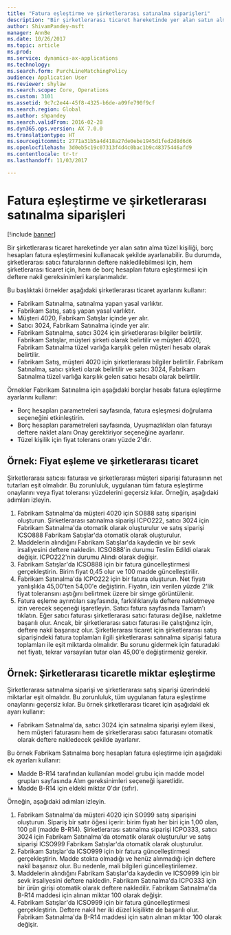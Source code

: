 ```yaml
---
title: "Fatura eşleştirme ve şirketlerarası satınalma siparişleri"
description: "Bir şirketlerarası ticaret hareketinde yer alan satın alma tüzel kişiliği, borç hesapları fatura eşleştirmesini kullanacak şekilde ayarlanabilir. Bu durumda, şirketlerarası satıcı faturalarının deftere nakledilebilmesi için, hem şirketlerarası ticaret için, hem de borç hesapları fatura eşleştirmesi için deftere nakil gereksinimleri karşılanmalıdır."
author: ShivamPandey-msft
manager: AnnBe
ms.date: 10/26/2017
ms.topic: article
ms.prod: 
ms.service: dynamics-ax-applications
ms.technology: 
ms.search.form: PurchLineMatchingPolicy
audience: Application User
ms.reviewer: shylaw
ms.search.scope: Core, Operations
ms.custom: 3101
ms.assetid: 9c7c2e44-45f8-4325-b6de-a09fe790f9cf
ms.search.region: Global
ms.author: shpandey
ms.search.validFrom: 2016-02-28
ms.dyn365.ops.version: AX 7.0.0
ms.translationtype: HT
ms.sourcegitcommit: 2771a31b5a4d418a27de0ebe1945d1fed2d8d6d6
ms.openlocfilehash: 3d0eb5c19c07313f4d4c0bac1b9c48375446afd9
ms.contentlocale: tr-tr
ms.lasthandoff: 11/03/2017

---
```


# <a name="invoice-matching-and-intercompany-purchase-orders"></a>Fatura eşleştirme ve şirketlerarası satınalma siparişleri

[!include [banner](../includes/banner.md)]

Bir şirketlerarası ticaret hareketinde yer alan satın alma tüzel kişiliği, borç hesapları fatura eşleştirmesini kullanacak şekilde ayarlanabilir. Bu durumda, şirketlerarası satıcı faturalarının deftere nakledilebilmesi için, hem şirketlerarası ticaret için, hem de borç hesapları fatura eşleştirmesi için deftere nakil gereksinimleri karşılanmalıdır.

Bu başlıktaki örnekler aşağıdaki şirketlerarası ticaret ayarlarını kullanır:
-   Fabrikam Satınalma, satınalma yapan yasal varlıktır.
-   Fabrikam Satış, satış yapan yasal varlıktır.
-   Müşteri 4020, Fabrikam Satışlar içinde yer alır.
-   Satıcı 3024, Fabrikam Satınalma içinde yer alır.
-   Fabrikam Satınalma, satıcı 3024 için şirketlerarası bilgiler belirtilir. Fabrikam Satışlar, müşteri şirketi olarak belirtilir ve müşteri 4020, Fabrikam Satınalma tüzel varlığa karşılık gelen müşteri hesabı olarak belirtilir.
-   Fabrikam Satış, müşteri 4020 için şirketlerarası bilgiler belirtilir. Fabrikam Satınalma, satıcı şirketi olarak belirtilir ve satıcı 3024, Fabrikam Satınalma tüzel varlığa karşılık gelen satıcı hesabı olarak belirtilir.

Örnekler Fabrikam Satınalma için aşağıdaki borçlar hesabı fatura eşleştirme ayarlarını kullanır:
-   Borç hesapları parametreleri sayfasında, fatura eşleşmesi doğrulama seçeneğini etkinleştirin.
-   Borç hesapları parametreleri sayfasında, Uyuşmazlıkları olan faturayı deftere naklet alanı Onay gerektiriyor seçeneğine ayarlanır.
-   Tüzel kişilik için fiyat tolerans oranı yüzde 2'dir.

## <a name="example-price-matching-and-intercompany-trade"></a> Örnek: Fiyat eşleme ve şirketlerarası ticaret
Şirketlerarası satıcısı faturası ve şirketlerarası müşteri siparişi faturasının net tutarları eşit olmalıdır. Bu zorunluluk, uygulanan tüm fatura eşleştirme onaylarını veya fiyat toleransı yüzdelerini geçersiz kılar. Örneğin, aşağıdaki adımları izleyin.
1.  Fabrikam Satınalma'da müşteri 4020 için SO888 satış siparişini oluşturun. Şirketlerarası satınalma siparişi ICPO222, satıcı 3024 için Fabrikam Satınalma'da otomatik olarak oluşturulur ve satış siparişi ICSO888 Fabrikam Satışlar'da otomatik olarak oluşturulur.
2.  Maddelerin alındığını Fabrikam Satışlar'da kaydedin ve bir sevk irsaliyesini deftere nakledin. ICSO888'in durumu Teslim Edildi olarak değişir. ICPO222'nin durumu Alındı olarak değişir.
3.  Fabrikam Satışlar'da ICSO888 için bir fatura güncelleştirmesi gerçekleştirin. Birim fiyat 0,45 olur ve 100 madde güncelleştirilir.
4.  Fabrikam Satınalma'da ICPO222 için bir fatura oluşturun. Net fiyatı yanlışlıkla 45,00'ten 54,00'e değiştirin. Fiyatın, izin verilen yüzde 2'lik fiyat toleransını aştığını belirtmek üzere bir simge görüntülenir.
5.  Fatura eşleme ayrıntıları sayfasında, farklılıklarıyla deftere nakletmeye izin verecek seçeneği işaretleyin. Satıcı fatura sayfasında Tamam'ı tıklatın. Eğer satıcı faturası şirketlerarası satıcı faturası değilse, nakletme başarılı olur. Ancak, bir şirketlerarası satıcı faturası ile çalıştığınız için, deftere nakil başarısız olur. Şirketlerarası ticaret için şirketlerarası satış siparişindeki fatura toplamları ilgili şirketlerarası satınalma siparişi fatura toplamları ile eşit miktarda olmalıdır. Bu sorunu gidermek için faturadaki net fiyatı, tekrar varsayılan tutar olan 45,00'e değiştirmeniz gerekir.

## <a name="example-quantity-matching-with-intercompany-trade"></a> Örnek: Şirketlerarası ticaretle miktar eşleştirme
Şirketlerarası satınalma siparişi ve şirketlerarası satış siparişi üzerindeki miktarlar eşit olmalıdır. Bu zorunluluk, tüm uygulanan fatura eşleştirme onaylarını geçersiz kılar. Bu örnek şirketlerarası ticaret için aşağıdaki ek ayarı kullanır:
-   Fabrikam Satınalma'da, satıcı 3024 için satınalma siparişi eylem ilkesi, hem müşteri faturasını hem de şirketlerarası satıcı faturasını otomatik olarak deftere nakledecek şekilde ayarlanır.

Bu örnek Fabrikam Satınalma borç hesapları fatura eşleştirme için aşağıdaki ek ayarları kullanır:
-   Madde B-R14 tarafından kullanılan model grubu için madde model grupları sayfasında Alım gereksinimleri seçeneği işaretlidir.
-   Madde B-R14 için eldeki miktar 0'dır (sıfır).

Örneğin, aşağıdaki adımları izleyin.
1.  Fabrikam Satınalma'da müşteri 4020 için SO999 satış siparişini oluşturun. Sipariş bir satır öğesi içerir: birim fiyatı her biri için 1,00 olan, 100 pil (madde B-R14). Şirketlerarası satınalma siparişi ICPO333, satıcı 3024 için Fabrikam Satınalma'da otomatik olarak oluşturulur ve satış siparişi ICSO999 Fabrikam Satışlar'da otomatik olarak oluşturulur.
2.  Fabrikam Satışlar'da ICSO999 için bir fatura güncelleştirmesi gerçekleştirin. Madde stokta olmadığı ve henüz alınmadığı için deftere nakil başarısız olur. Bu nedenle, mali bilgileri güncelleştirilemez.
3.  Maddelerin alındığını Fabrikam Satışlar'da kaydedin ve ICSO999 için bir sevk irsaliyesini deftere nakledin. Fabrikam Satınalma'da ICPO333 için bir ürün girişi otomatik olarak deftere nakledilir. Fabrikam Satınalma'da B-R14 maddesi için alınan miktar 100 olarak değişir.
4.  Fabrikam Satışlar'da ICSO999 için bir fatura güncelleştirmesi gerçekleştirin. Deftere nakil her iki düzel kişilikte de başarılı olur. Fabrikam Satınalma'da B-R14 maddesi için satın alınan miktar 100 olarak değişir. 






